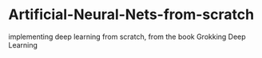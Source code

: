 # Artificial-Neural-Nets-from-scratch
implementing deep learning from scratch, from the book Grokking Deep Learning

